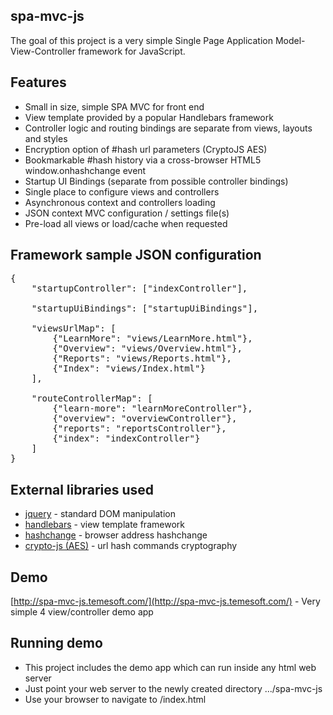 spa-mvc-js
----------

The goal of this project is a very simple Single Page Application Model-View-Controller framework for JavaScript.

Features
--------
* Small in size, simple SPA MVC for front end
* View template provided by a popular Handlebars framework
* Controller logic and routing bindings are separate from views, layouts and styles
* Encryption option of #hash url parameters (CryptoJS AES) 
* Bookmarkable #hash history via a cross-browser HTML5 window.onhashchange event
* Startup UI Bindings (separate from possible controller bindings)
* Single place to configure views and controllers
* Asynchronous context and controllers loading
* JSON context MVC configuration / settings file(s)
* Pre-load all views or load/cache when requested

Framework sample JSON configuration
--------------------
<pre>
{
    "startupController": ["indexController"],

    "startupUiBindings": ["startupUiBindings"],

    "viewsUrlMap": [
        {"LearnMore": "views/LearnMore.html"},
        {"Overview": "views/Overview.html"},
        {"Reports": "views/Reports.html"},
        {"Index": "views/Index.html"}
    ],

    "routeControllerMap": [
        {"learn-more": "learnMoreController"},
        {"overview": "overviewController"},
        {"reports": "reportsController"},
        {"index": "indexController"}
    ]
}
</pre>

External libraries used
-----------------------

* [jquery](http://jquery.com/) - standard DOM manipulation
* [handlebars](http://handlebarsjs.com/) - view template framework
* [hashchange](http://benalman.com/projects/jquery-hashchange-plugin/) - browser address hashchange
* [crypto-js (AES)](https://code.google.com/p/crypto-js/) - url hash commands cryptography


Demo
----
[http://spa-mvc-js.temesoft.com/](http://spa-mvc-js.temesoft.com/) - Very simple 4 view/controller demo app


Running demo
------------
* This project includes the demo app which can run inside any html web server
* Just point your web server to the newly created directory .../spa-mvc-js
* Use your browser to navigate to /index.html




